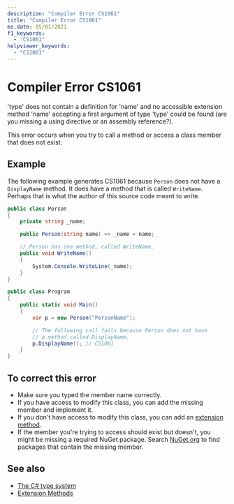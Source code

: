 ```yaml
---
description: "Compiler Error CS1061"
title: "Compiler Error CS1061"
ms.date: 05/01/2021
f1_keywords: 
  - "CS1061"
helpviewer_keywords: 
  - "CS1061"
---
```

# Compiler Error CS1061

'type' does not contain a definition for 'name' and no accessible extension method 'name' accepting a first argument of type 'type' could be found (are you missing a using directive or an assembly reference?).

This error occurs when you try to call a method or access a class member that does not exist.

## Example

The following example generates CS1061 because `Person` does not have a `DisplayName` method. It does have a method that is called `WriteName`. Perhaps that is what the author of this source code meant to write.

```csharp
public class Person
{
    private string _name;

    public Person(string name) => _name = name;

    // Person has one method, called WriteName.
    public void WriteName()
    {
        System.Console.WriteLine(_name);
    }
}

public class Program
{
    public static void Main()
    {
        var p = new Person("PersonName");

        // The following call fails because Person does not have
        // a method called DisplayName.
        p.DisplayName(); // CS1061
    }
}
```

## To correct this error

- Make sure you typed the member name correctly.
- If you have access to modify this class, you can add the missing member and implement it.
- If you don't have access to modify this class, you can add an [extension method](../../programming-guide/classes-and-structs/extension-methods.md).
- If the member you're trying to access should exist but doesn't, you might be missing a required NuGet package. Search [NuGet.org](https://www.nuget.org/) to find packages that contain the missing member.

## See also

- [The C# type system](../../fundamentals/types/index.md)
- [Extension Methods](../../programming-guide/classes-and-structs/extension-methods.md)
